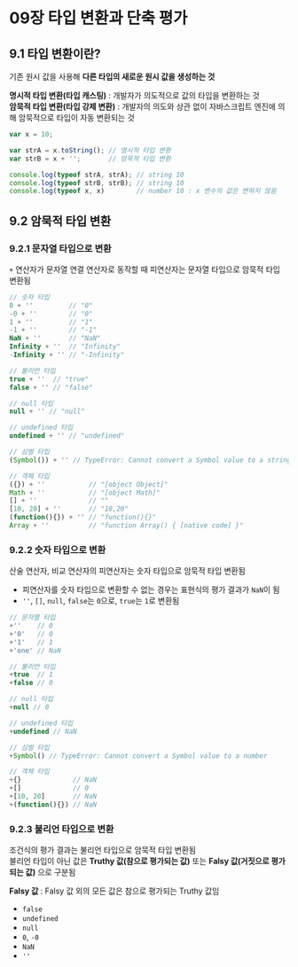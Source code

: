 # 09장 타입 변환과 단축 평가
## 9.1 타입 변환이란?
기존 원시 값을 사용해 **다른 타입의 새로운 원시 값을 생성하는 것**

**명시적 타입 변환(타입 캐스팅)** : 개발자가 의도적으로 값의 타입을 변환하는 것<br>
**암묵적 타입 변환(타입 강제 변환)** : 개발자의 의도와 상관 없이 자바스크립트 엔진에 의해 암묵적으로 타입이 자동 변환되는 것<br>
```js
var x = 10;

var strA = x.toString(); // 명시적 타입 변환
var strB = x + '';       // 암묵적 타입 변환

console.log(typeof strA, strA); // string 10
console.log(typeof strB, strB); // string 10
console.log(typeof x, x)        // number 10 : x 변수의 값은 변하지 않음
```

## 9.2 암묵적 타입 변환
### 9.2.1 문자열 타입으로 변환
`+` 연산자가 문자열 연결 연산자로 동작할 때 피연산자는 문자열 타입으로 암묵적 타입 변환됨
```js
// 숫자 타입
0 + ''         // "0"
-0 + ''        // "0"
1 + ''         // "1"
-1 + ''        // "-1"
NaN + ''       // "NaN"
Infinity + ''  // "Infinity"
-Infinity + '' // "-Infinity"

// 불리언 타입
true + ''  // "true"
false + '' // "false"

// null 타입
null + '' // "null"

// undefined 타입
undefined + '' // "undefined"

// 심벌 타입
(Symbol()) + '' // TypeError: Cannot convert a Symbol value to a string

// 객체 타입
({}) + ''           // "[object Object]"
Math + ''           // "[object Math]"
[] + ''             // ""
[10, 20] + ''       // "10,20"
(function(){}) + '' // "function(){}"
Array + ''          // "function Array() { [native code] }"
```

### 9.2.2 숫자 타입으로 변환
산술 연산자, 비교 연산자의 피연산자는 숫자 타입으로 암묵적 타입 변환됨<br>
- 피연산자를 숫자 타입으로 변환할 수 없는 경우는 표현식의 평가 결과가 `NaN`이 됨
- `''`, `[]`, `null`, `false`는 `0`으로, `true`는 `1`로 변환됨
```js
// 문자열 타입
+''    // 0
+'0'   // 0
+'1'   // 1
+'one' // NaN

// 불리언 타입
+true  // 1
+false // 0

// null 타입
+null // 0

// undefined 타입
+undefined // NaN

// 심벌 타입
+Symbol() // TypeError: Cannot convert a Symbol value to a number

// 객체 타입
+{}             // NaN
+[]             // 0
+[10, 20]       // NaN
+(function(){}) // NaN
```

### 9.2.3 불리언 타입으로 변환
조건식의 평가 결과는 불리언 타입으로 암묵적 타입 변환됨<br>
불리언 타입이 아닌 값은 **Truthy 값(참으로 평가되는 값)** 또는 **Falsy 값(거짓으로 평가되는 값)** 으로 구분됨<br>

**Falsy 값** : Falsy 값 외의 모든 값은 참으로 평가되는 Truthy 값임
- `false`
- `undefined`
- `null`
- `0`, `-0`
- `NaN`
- `''`